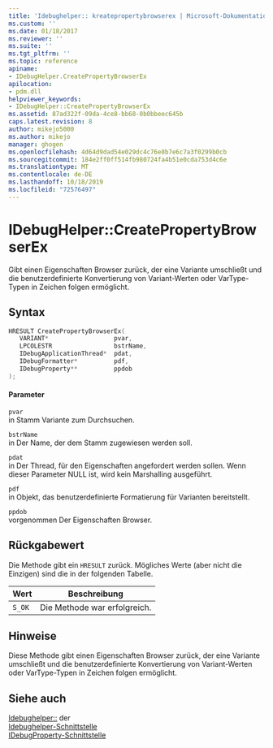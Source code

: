 ```yaml
---
title: 'Idebughelper:: kreatepropertybrowserex | Microsoft-Dokumentation'
ms.custom: ''
ms.date: 01/18/2017
ms.reviewer: ''
ms.suite: ''
ms.tgt_pltfrm: ''
ms.topic: reference
apiname:
- IDebugHelper.CreatePropertyBrowserEx
apilocation:
- pdm.dll
helpviewer_keywords:
- IDebugHelper::CreatePropertyBrowserEx
ms.assetid: 87ad322f-09da-4ce8-bb68-0b0bbeec645b
caps.latest.revision: 8
author: mikejo5000
ms.author: mikejo
manager: ghogen
ms.openlocfilehash: 4d64d9dad54e029dc4c76e8b7e6c7a3f0299b0cb
ms.sourcegitcommit: 184e2ff0ff514fb980724fa4b51e0cda753d4c6e
ms.translationtype: MT
ms.contentlocale: de-DE
ms.lasthandoff: 10/18/2019
ms.locfileid: "72576497"
---
```

# <a name="idebughelpercreatepropertybrowserex"></a>IDebugHelper::CreatePropertyBrowserEx
Gibt einen Eigenschaften Browser zurück, der eine Variante umschließt und die benutzerdefinierte Konvertierung von Variant-Werten oder VarType-Typen in Zeichen folgen ermöglicht.  
  
## <a name="syntax"></a>Syntax  
  
```cpp
HRESULT CreatePropertyBrowserEx(  
   VARIANT*                  pvar,  
   LPCOLESTR                 bstrName,  
   IDebugApplicationThread*  pdat,  
   IDebugFormatter*          pdf,  
   IDebugProperty**          ppdob  
);  
```  
  
#### <a name="parameters"></a>Parameter  
 `pvar`  
 in Stamm Variante zum Durchsuchen.  
  
 `bstrName`  
 in Der Name, der dem Stamm zugewiesen werden soll.  
  
 `pdat`  
 in Der Thread, für den Eigenschaften angefordert werden sollen. Wenn dieser Parameter NULL ist, wird kein Marshalling ausgeführt.  
  
 `pdf`  
 in Objekt, das benutzerdefinierte Formatierung für Varianten bereitstellt.  
  
 `ppdob`  
 vorgenommen Der Eigenschaften Browser.  
  
## <a name="return-value"></a>Rückgabewert  
 Die Methode gibt ein `HRESULT` zurück. Mögliches Werte (aber nicht die Einzigen) sind die in der folgenden Tabelle.  
  
|Wert|Beschreibung|  
|-----------|-----------------|  
|`S_OK`|Die Methode war erfolgreich.|  
  
## <a name="remarks"></a>Hinweise  
 Diese Methode gibt einen Eigenschaften Browser zurück, der eine Variante umschließt und die benutzerdefinierte Konvertierung von Variant-Werten oder VarType-Typen in Zeichen folgen ermöglicht.  
  
## <a name="see-also"></a>Siehe auch  
 [Idebughelper::](../../winscript/reference/idebughelper-createpropertybrowser.md)   der  
 [Idebughelper-Schnittstelle](../../winscript/reference/idebughelper-interface.md)    
 [IDebugProperty-Schnittstelle](../../winscript/reference/idebugproperty-interface.md)